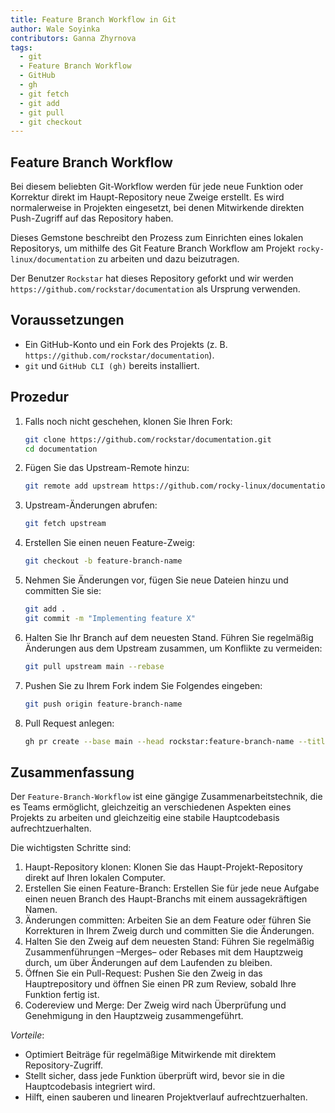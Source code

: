 ```yaml
---
title: Feature Branch Workflow in Git
author: Wale Soyinka
contributors: Ganna Zhyrnova
tags:
  - git
  - Feature Branch Workflow
  - GitHub
  - gh
  - git fetch
  - git add
  - git pull
  - git checkout
---
```


## Feature Branch Workflow

Bei diesem beliebten Git-Workflow werden für jede neue Funktion oder Korrektur direkt im Haupt-Repository neue Zweige erstellt.
Es wird normalerweise in Projekten eingesetzt, bei denen Mitwirkende direkten Push-Zugriff auf das Repository haben.

Dieses Gemstone beschreibt den Prozess zum Einrichten eines lokalen Repositorys, um mithilfe des Git Feature Branch Workflow am Projekt `rocky-linux/documentation` zu arbeiten und dazu beizutragen.

Der Benutzer `Rockstar` hat dieses Repository geforkt und wir werden `https://github.com/rockstar/documentation` als Ursprung verwenden.

## Voraussetzungen

- Ein GitHub-Konto und ein Fork des Projekts (z. B. `https://github.com/rockstar/documentation`).
- `git` und `GitHub CLI (gh)` bereits installiert.

## Prozedur

1. Falls noch nicht geschehen, klonen Sie Ihren Fork:

   ```bash
   git clone https://github.com/rockstar/documentation.git
   cd documentation
   ```

2. Fügen Sie das Upstream-Remote hinzu:

   ```bash
   git remote add upstream https://github.com/rocky-linux/documentation.git
   ```

3. Upstream-Änderungen abrufen:

   ```bash
   git fetch upstream
   ```

4. Erstellen Sie einen neuen Feature-Zweig:

   ```bash
   git checkout -b feature-branch-name
   ```

5. Nehmen Sie Änderungen vor, fügen Sie neue Dateien hinzu und committen Sie sie:

   ```bash
   git add .
   git commit -m "Implementing feature X"
   ```

6. Halten Sie Ihr Branch auf dem neuesten Stand. Führen Sie regelmäßig Änderungen aus dem Upstream zusammen, um Konflikte zu vermeiden:

   ```bash
   git pull upstream main --rebase
   ```

7. Pushen Sie zu Ihrem Fork indem Sie Folgendes eingeben:

   ```bash
   git push origin feature-branch-name
   ```

8. Pull Request anlegen:

   ```bash
   gh pr create --base main --head rockstar:feature-branch-name --title "New Feature X" --body "Long Description of the feature"
   ```

## Zusammenfassung

Der `Feature-Branch-Workflow` ist eine gängige Zusammenarbeitstechnik, die es Teams ermöglicht, gleichzeitig an verschiedenen Aspekten eines Projekts zu arbeiten und gleichzeitig eine stabile Hauptcodebasis aufrechtzuerhalten.

Die wichtigsten Schritte sind:

1. Haupt-Repository klonen: Klonen Sie das Haupt-Projekt-Repository direkt auf Ihren lokalen Computer.
2. Erstellen Sie einen Feature-Branch: Erstellen Sie für jede neue Aufgabe einen neuen Branch des Haupt-Branchs mit einem aussagekräftigen Namen.
3. Änderungen committen: Arbeiten Sie an dem Feature oder führen Sie Korrekturen in Ihrem Zweig durch und committen Sie die Änderungen.
4. Halten Sie den Zweig auf dem neuesten Stand: Führen Sie regelmäßig Zusammenführungen –Merges– oder Rebases mit dem Hauptzweig durch, um über Änderungen auf dem Laufenden zu bleiben.
5. Öffnen Sie ein Pull-Request: Pushen Sie den Zweig in das Hauptrepository und öffnen Sie einen PR zum Review, sobald Ihre Funktion fertig ist.
6. Codereview und Merge: Der Zweig wird nach Überprüfung und Genehmigung in den Hauptzweig zusammengeführt.

_Vorteile_:

- Optimiert Beiträge für regelmäßige Mitwirkende mit direktem Repository-Zugriff.
- Stellt sicher, dass jede Funktion überprüft wird, bevor sie in die Hauptcodebasis integriert wird.
- Hilft, einen sauberen und linearen Projektverlauf aufrechtzuerhalten.
